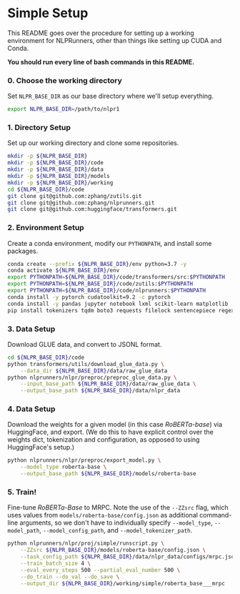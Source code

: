 # Simple Setup

This README goes over the procedure for setting up a working environment for NLPRunners, other than things like setting up CUDA and Conda.

**You should run every line of bash commands in this README.** 

### 0. Choose the working directory

Set `NLPR_BASE_DIR` as our base directory where we'll setup everything.

```bash
export NLPR_BASE_DIR=/path/to/nlpr1
``` 

### 1. Directory Setup

Set up our working directory and clone some repositories.

```bash
mkdir -p ${NLPR_BASE_DIR}
mkdir -p ${NLPR_BASE_DIR}/code
mkdir -p ${NLPR_BASE_DIR}/data
mkdir -p ${NLPR_BASE_DIR}/models
mkdir -p ${NLPR_BASE_DIR}/working
cd ${NLPR_BASE_DIR}/code
git clone git@github.com:zphang/zutils.git
git clone git@github.com:zphang/nlprunners.git
git clone git@github.com:huggingface/transformers.git
```

### 2. Environment Setup

Create a conda environment, modify our `PYTHONPATH`, and install some packages.

```bash
conda create --prefix ${NLPR_BASE_DIR}/env python=3.7 -y
conda activate ${NLPR_BASE_DIR}/env
export PYTHONPATH=${NLPR_BASE_DIR}/code/transformers/src:$PYTHONPATH
export PYTHONPATH=${NLPR_BASE_DIR}/code/zutils:$PYTHONPATH
export PYTHONPATH=${NLPR_BASE_DIR}/code/nlprunners:$PYTHONPATH
conda install -y pytorch cudatoolkit=9.2 -c pytorch
conda install -y pandas jupyter notebook lxml scikit-learn matplotlib
pip install tokenizers tqdm boto3 requests filelock sentencepiece regex sacremoses bs4 overrides
```

### 3. Data Setup

Download GLUE data, and convert to JSONL format.

```bash
cd ${NLPR_BASE_DIR}/code
python transformers/utils/download_glue_data.py \
	--data_dir ${NLPR_BASE_DIR}/data/raw_glue_data
python nlprunners/nlpr/preproc/preproc_glue_data.py \
	--input_base_path ${NLPR_BASE_DIR}/data/raw_glue_data \
	--output_base_path ${NLPR_BASE_DIR}/data/nlpr_data
```

### 4. Data Setup

Download the weights for a given model (in this case *RoBERTa-base*) via HuggingFace, and export. (We do this to have explicit control over the weights dict, tokenization and configuration, as opposed to using HuggingFace's setup.) 

```bash
python nlprunners/nlpr/preproc/export_model.py \
	--model_type roberta-base \
	--output_base_path ${NLPR_BASE_DIR}/models/roberta-base
```

### 5. Train!

Fine-tune *RoBERTa-Base* to MRPC. Note the use of the `--ZZsrc` flag, which uses values from `models/roberta-base/config.json` as additional command-line arguments, so we don't have to individually specify `--model_type`, `--model_path`, `--model_config_path`, and `--model_tokenizer_path`.

```bash
python nlprunners/nlpr/proj/simple/runscript.py \
	--ZZsrc ${NLPR_BASE_DIR}/models/roberta-base/config.json \
	--task_config_path ${NLPR_BASE_DIR}/data/nlpr_data/configs/mrpc.json \
	--train_batch_size 4 \
	--eval_every_steps 500 --partial_eval_number 500 \
	--do_train --do_val --do_save \
	--output_dir ${NLPR_BASE_DIR}/working/simple/roberta_base___mrpc
```
